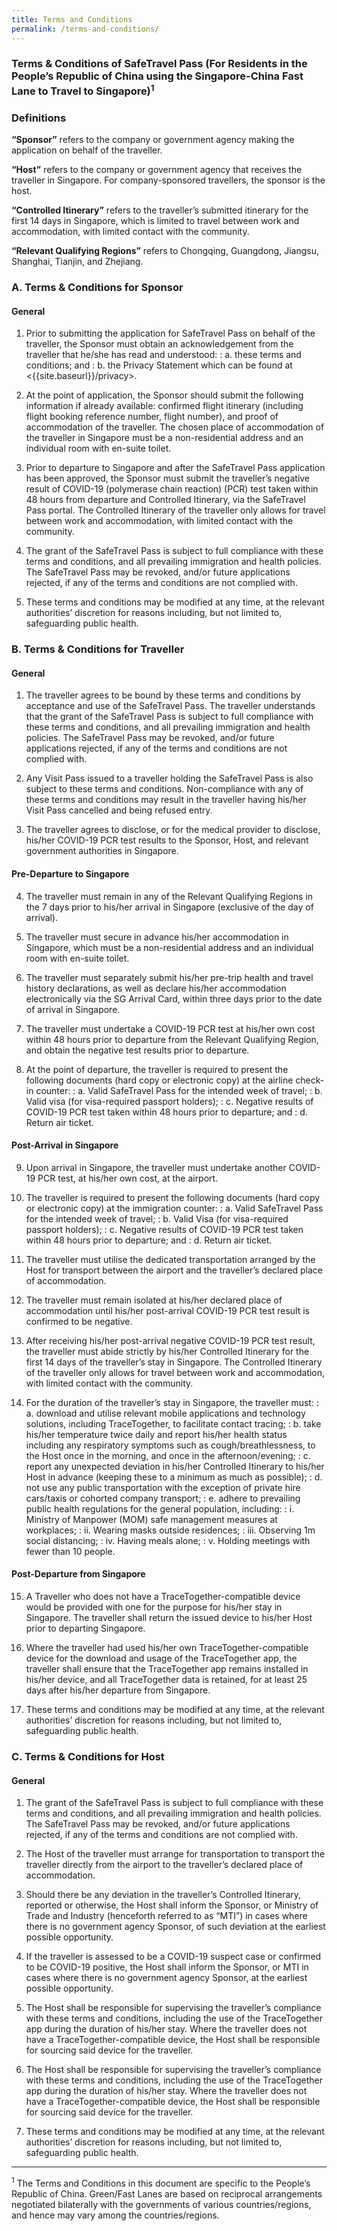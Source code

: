 ```yaml
---
title: Terms and Conditions
permalink: /terms-and-conditions/
---
```


### **Terms & Conditions of SafeTravel Pass (For Residents in the People’s Republic of China using the Singapore-China Fast Lane to Travel to Singapore)<sup>1</sup>**

### **Definitions**

**“Sponsor”** refers to the company or government agency making the application on behalf of the traveller.

**“Host”** refers to the company or government agency that receives the traveller in Singapore. For company-sponsored travellers, the sponsor is the host.

**“Controlled Itinerary”** refers to the traveller’s submitted itinerary for the first 14 days in Singapore, which is limited to travel between work and accommodation, with limited contact with the community.

**“Relevant Qualifying Regions”** refers to Chongqing, Guangdong, Jiangsu, Shanghai, Tianjin, and Zhejiang.

### **A. Terms & Conditions for Sponsor**

#### **General**

1. Prior to submitting the application for SafeTravel Pass on behalf of the traveller, the Sponsor must obtain an acknowledgement from the traveller that he/she has read and understood:
: a. these terms and conditions; and
: b. the Privacy Statement which can be found at <{{site.baseurl}}/privacy>.

2. At the point of application, the Sponsor should submit the following information if already available: confirmed flight itinerary (including flight booking reference number, flight number), and proof of accommodation of the traveller. The chosen place of accommodation of the traveller in Singapore must be a non-residential address and an individual room with en-suite toilet.

3. Prior to departure to Singapore and after the SafeTravel Pass application has been approved, the Sponsor must submit the traveller’s negative result of COVID-19 (polymerase chain reaction) (PCR) test taken within 48 hours from departure and Controlled Itinerary, via the SafeTravel Pass portal. The Controlled Itinerary of the traveller only allows for travel between work and accommodation, with limited contact with the community.

4. The grant of the SafeTravel Pass is subject to full compliance with these terms and conditions, and all prevailing immigration and health policies. The SafeTravel Pass may be revoked, and/or future applications rejected, if any of the terms and conditions are not complied with.

5. These terms and conditions may be modified at any time, at the relevant authorities’ discretion for reasons including, but not limited to, safeguarding public health.

### **B. Terms & Conditions for Traveller**

#### **General**

1. The traveller agrees to be bound by these terms and conditions by acceptance and use of the SafeTravel Pass. The traveller understands that the grant of the SafeTravel Pass is subject to full compliance with these terms and conditions, and all prevailing immigration and health policies. The SafeTravel Pass may be revoked, and/or future applications rejected, if any of the terms and conditions are not complied with.

2. Any Visit Pass issued to a traveller holding the SafeTravel Pass is also subject to these terms and conditions. Non-compliance with any of these terms and conditions may result in the traveller having his/her Visit Pass cancelled and being refused entry.

3. The traveller agrees to disclose, or for the medical provider to disclose, his/her COVID-19 PCR test results to the Sponsor, Host, and relevant government authorities in Singapore.

#### **Pre-Departure to Singapore**

4. The traveller must remain in any of the Relevant Qualifying Regions in the 7 days prior to his/her arrival in Singapore (exclusive of the day of arrival).

5. The traveller must secure in advance his/her accommodation in Singapore, which must be a non-residential address and an individual room with en-suite toilet.

6. The traveller must separately submit his/her pre-trip health and travel history declarations, as well as declare his/her accommodation electronically via the SG Arrival Card, within three days prior to the date of arrival in Singapore.

7. The traveller must undertake a COVID-19 PCR test at his/her own cost within 48 hours prior to departure from the Relevant Qualifying Region, and obtain the negative test results prior to departure.

8. At the point of departure, the traveller is required to present the following documents (hard copy or electronic copy) at the airline check-in counter:
: a. Valid SafeTravel Pass for the intended week of travel;
: b. Valid visa (for visa-required passport holders);
: c. Negative results of COVID-19 PCR test taken within 48 hours prior to departure; and
: d. Return air ticket.

#### **Post-Arrival in Singapore**

9. Upon arrival in Singapore, the traveller must undertake another COVID-19 PCR test, at his/her own cost, at the airport.

10. The traveller is required to present the following documents (hard copy or electronic copy) at the immigration counter:
: a. Valid SafeTravel Pass for the intended week of travel;
: b. Valid Visa (for visa-required passport holders);
: c. Negative results of COVID-19 PCR test taken within 48 hours prior to departure; and
: d. Return air ticket.

11. The traveller must utilise the dedicated transportation arranged by the Host for transport between the airport and the traveller’s declared place of accommodation.

12. The traveller must remain isolated at his/her declared place of accommodation until his/her post-arrival COVID-19 PCR test result is confirmed to be negative.

13. After receiving his/her post-arrival negative COVID-19 PCR test result, the traveller must abide strictly by his/her Controlled Itinerary for the first 14 days of the traveller’s stay in Singapore. The Controlled Itinerary of the traveller only allows for travel between work and accommodation, with limited contact with the community.

14. For the duration of the traveller’s stay in Singapore, the traveller must:
: a. download and utilise relevant mobile applications and technology solutions, including TraceTogether, to facilitate contact tracing;
: b. take his/her temperature twice daily and report his/her health status including any respiratory symptoms such as cough/breathlessness, to the Host once in the morning, and once in the afternoon/evening;
: c. report any unexpected deviation in his/her Controlled Itinerary to his/her Host in advance (keeping these to a minimum as much as possible);
: d. not use any public transportation with the exception of private hire cars/taxis or cohorted company transport;
: e. adhere to prevailing public health regulations for the general population, including:
  : i. Ministry of Manpower (MOM) safe management measures at workplaces;
  : ii. Wearing masks outside residences;
  : iii. Observing 1m social distancing;
  : iv. Having meals alone;
  : v. Holding meetings with fewer than 10 people.

#### **Post-Departure from Singapore**

15. A Traveller who does not have a TraceTogether-compatible device would be provided with one for the purpose for his/her stay in Singapore. The traveller shall return the issued device to his/her Host prior to departing Singapore.

16. Where the traveller had used his/her own TraceTogether-compatible device for the download and usage of the TraceTogether app, the traveller shall ensure that the TraceTogether app remains installed in his/her device, and all TraceTogether data is retained, for at least 25 days after his/her departure from Singapore.

17. These terms and conditions may be modified at any time, at the relevant authorities’ discretion for reasons including, but not limited to, safeguarding public health.

### **C. Terms & Conditions for Host**

#### **General**

1. The grant of the SafeTravel Pass is subject to full compliance with these terms and conditions, and all prevailing immigration and health policies. The SafeTravel Pass may be revoked, and/or future applications rejected, if any of the terms and conditions are not complied with.

2. The Host of the traveller must arrange for transportation to transport the traveller directly from the airport to the traveller’s declared place of accommodation.

3. Should there be any deviation in the traveller’s Controlled Itinerary, reported or otherwise, the Host shall inform the Sponsor, or Ministry of Trade and Industry (henceforth referred to as “MTI”) in cases where there is no government agency Sponsor, of such deviation at the earliest possible opportunity.

4. If the traveller is assessed to be a COVID-19 suspect case or confirmed to be COVID-19 positive, the Host shall inform the Sponsor, or MTI in cases where there is no government agency Sponsor, at the earliest possible opportunity.

5. The Host shall be responsible for supervising the traveller’s compliance with these terms and conditions, including the use of the TraceTogether app during the duration of his/her stay. Where the traveller does not have a TraceTogether-compatible device, the Host shall be responsible for sourcing said device for the traveller.

6. The Host shall be responsible for supervising the traveller’s compliance with these terms and conditions, including the use of the TraceTogether app during the duration of his/her stay. Where the traveller does not have a TraceTogether-compatible device, the Host shall be responsible for sourcing said device for the traveller.

7. These terms and conditions may be modified at any time, at the relevant authorities’ discretion for reasons including, but not limited to, safeguarding public health.

----

<sup>1</sup> The Terms and Conditions in this document are specific to the People’s Republic of China. Green/Fast Lanes are based on reciprocal arrangements negotiated bilaterally with the governments of various countries/regions, and hence may vary among the countries/regions.
